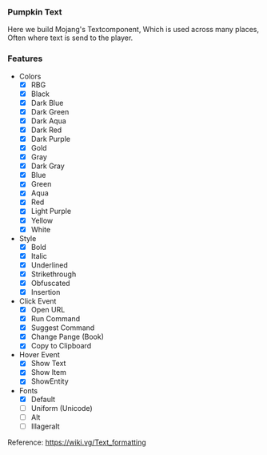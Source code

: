 ### Pumpkin Text
Here we build Mojang's Textcomponent, Which is used across many places, Often where text is send to the player.

### Features
- Colors
  - [x] RBG
  - [x] Black
  - [x] Dark Blue  
  - [x] Dark Green  
  - [x] Dark Aqua  
  - [x] Dark Red  
  - [x] Dark Purple  
  - [x] Gold  
  - [x] Gray  
  - [x] Dark Gray  
  - [x] Blue  
  - [x] Green  
  - [x] Aqua  
  - [x] Red  
  - [x] Light Purple  
  - [x] Yellow  
  - [x] White  
- Style
  - [x] Bold
  - [x] Italic
  - [x] Underlined
  - [x] Strikethrough
  - [x] Obfuscated
  - [x] Insertion
- Click Event
  - [x] Open URL
  - [x] Run Command
  - [x] Suggest Command
  - [x] Change Pange (Book)
  - [x] Copy to Clipboard
- Hover Event
  - [x] Show Text
  - [x] Show Item
  - [x] ShowEntity
- Fonts
  - [x] Default
  - [ ] Uniform (Unicode)
  - [ ] Alt
  - [ ] Illageralt
  
Reference: https://wiki.vg/Text_formatting
